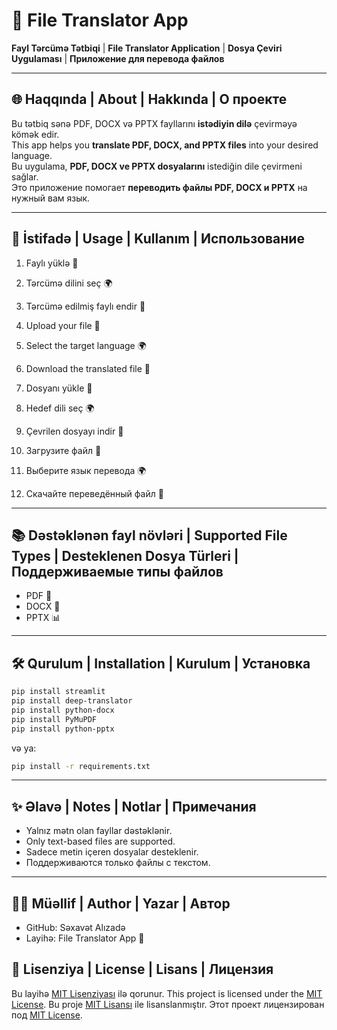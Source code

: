 # 📄 File Translator App

**Fayl Tərcümə Tətbiqi** | **File Translator Application** | **Dosya Çeviri Uygulaması** | **Приложение для перевода файлов**

---

## 🌐 Haqqında | About | Hakkında | О проекте

Bu tətbiq sənə PDF, DOCX və PPTX fayllarını **istədiyin dilə** çevirməyə kömək edir.  
This app helps you **translate PDF, DOCX, and PPTX files** into your desired language.  
Bu uygulama, **PDF, DOCX ve PPTX dosyalarını** istediğin dile çevirmeni sağlar.  
Это приложение помогает **переводить файлы PDF, DOCX и PPTX** на нужный вам язык.

---

## 🚀 İstifadə | Usage | Kullanım | Использование

1. Faylı yüklə 📂  
2. Tərcümə dilini seç 🌍  
3. Tərcümə edilmiş faylı endir 👅  

1. Upload your file 📂  
2. Select the target language 🌍  
3. Download the translated file 👅  

1. Dosyanı yükle 📂  
2. Hedef dili seç 🌍  
3. Çevrilen dosyayı indir 👅  

1. Загрузите файл 📂  
2. Выберите язык перевода 🌍  
3. Скачайте переведённый файл 👅  

---

## 📚 Dəstəklənən fayl növləri | Supported File Types | Desteklenen Dosya Türleri | Поддерживаемые типы файлов

- PDF 📁
- DOCX 📝
- PPTX 📊

---

## 🛠️ Qurulum | Installation | Kurulum | Установка

```bash
pip install streamlit
pip install deep-translator
pip install python-docx
pip install PyMuPDF
pip install python-pptx
```

və ya:

```bash
pip install -r requirements.txt
```

---

## ✨ Əlavə | Notes | Notlar | Примечания

- Yalnız mətn olan fayllar dəstəklənir.  
- Only text-based files are supported.  
- Sadece metin içeren dosyalar desteklenir.  
- Поддерживаются только файлы с текстом.

---

## 👨‍💻 Müəllif | Author | Yazar | Автор

- GitHub: Səxavət Alızadə  
- Layihə: File Translator App 📂

## 📜 Lisenziya | License | Lisans | Лицензия

Bu layihə [MIT Lisenziyası](./LICENSE) ilə qorunur.
This project is licensed under the [MIT License](./LICENSE).
Bu proje [MIT Lisansı](./LICENSE) ile lisanslanmıştır.
Этот проект лицензирован под [MIT License](./LICENSE).
